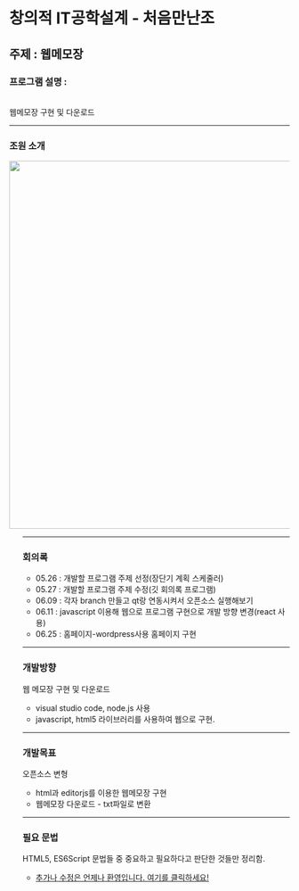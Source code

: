 창의적 IT공학설계 - 처음만난조
===================

## 주제 : 웹메모장
### 프로그램 설명 : 
<br> 웹메모장 구현 및 다운로드

<hr>

### 조원 소개
<div>
<img width="660" src = "https://user-images.githubusercontent.com/51588209/86402507-e47b3080-bce6-11ea-8a65-5763bf7fe9e8.png">
</div>


<ul>

<hr>

### 회의록
- 05.26 : 개발할 프로그램 주제 선정(장단기 계획 스케줄러)
- 05.27 : 개발할 프로그램 주제 수정(깃 회의록 프로그램)
- 06.09 : 각자 branch 만들고 qt랑 연동시켜서 오픈소스 실행해보기
- 06.11 : javascript 이용해 웹으로 프로그램 구현으로 개발 방향 변경(react 사용)
- 06.25 : 홈페이지-wordpress사용 홈페이지 구현


<hr>

### 개발방향
웹 메모장 구현 및 다운로드

- visual studio code, node.js 사용
- javascript, html5 라이브러리를 사용하여 웹으로 구현.

<hr>

### 개발목표
오픈소스 변형

- html과 editorjs를 이용한 웹메모장 구현
- 웹메모장 다운로드 - txt파일로 변환

<hr>

### 필요 문법
HTML5, ES6Script 문법들 중 중요하고 필요하다고 판단한 것들만 정리함.
- <a href="https://github.com/IoTSecure/HTML5_ES6Script">추가나 수정은 언제나 환영입니다. 여기를 클릭하세요!</a>
